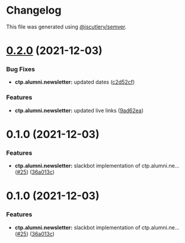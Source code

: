 # Changelog

This file was generated using [@jscutlery/semver](https://github.com/jscutlery/semver).

# [0.2.0](https://github.com/CUNYTechPrep/ctp.apps/compare/v0.1.0...v0.2.0) (2021-12-03)


### Bug Fixes

* **ctp.alumni.newsletter:** updated dates ([c2d52cf](https://github.com/CUNYTechPrep/ctp.apps/commit/c2d52cf71e777fc35fc27cfa4613387fbb42d343))


### Features

* **ctp.alumni.newsletter:** updated live links ([9ad62ea](https://github.com/CUNYTechPrep/ctp.apps/commit/9ad62eaef6e225550b9397c25784a2b3e864aabc))



# 0.1.0 (2021-12-03)


### Features

* **ctp.alumni.newsletter:** slackbot implementation of ctp.alumni.ne… ([#25](https://github.com/CUNYTechPrep/ctp.apps/issues/25)) ([36a013c](https://github.com/CUNYTechPrep/ctp.apps/commit/36a013c6282822e68e1c72fcfa5de8671f1658a7))



# 0.1.0 (2021-12-03)


### Features

* **ctp.alumni.newsletter:** slackbot implementation of ctp.alumni.ne… ([#25](https://github.com/CUNYTechPrep/ctp.apps/issues/25)) ([36a013c](https://github.com/CUNYTechPrep/ctp.apps/commit/36a013c6282822e68e1c72fcfa5de8671f1658a7))
